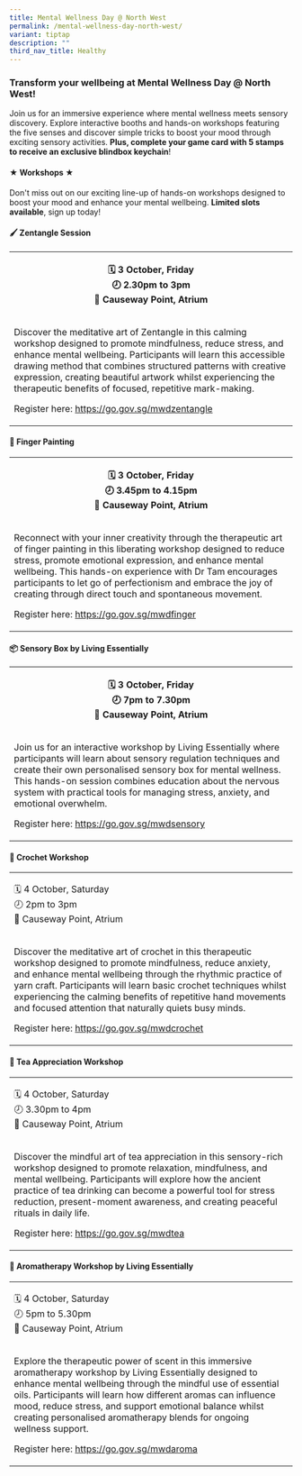 ```yaml
---
title: Mental Wellness Day @ North West
permalink: /mental-wellness-day-north-west/
variant: tiptap
description: ""
third_nav_title: Healthy
---
```

<h3><strong>Transform your wellbeing at Mental Wellness Day @ North West!</strong></h3>
<p>Join us for an immersive experience where mental wellness meets sensory
discovery. Explore interactive booths and hands-on workshops featuring
the five senses and discover simple tricks to boost your mood through exciting
sensory activities. <strong>Plus, complete your game card with 5 stamps to receive an exclusive blindbox keychain</strong>!</p>
<h4><strong>★ Workshops ★</strong></h4>
<p>Don't miss out on our exciting line-up of hands-on workshops designed
to boost your mood and enhance your mental wellbeing. <strong>Limited slots available</strong>,
sign up today!</p>
<h4><strong>🖌️ Zentangle Session</strong></h4>
<table style="minWidth: 25px">
<colgroup>
<col>
</colgroup>
<tbody>
<tr>
<th rowspan="1" colspan="1">
<p>🗓️ 3 October, Friday
<br>🕗 2.30pm to 3pm
<br>📍 Causeway Point, Atrium</p>
</th>
</tr>
<tr>
<td rowspan="1" colspan="1">
<p>Discover the meditative art of Zentangle in this calming workshop designed
to promote mindfulness, reduce stress, and enhance mental wellbeing. Participants
will learn this accessible drawing method that combines structured patterns
with creative expression, creating beautiful artwork whilst experiencing
the therapeutic benefits of focused, repetitive mark-making.</p>
<p>Register here: <a href="https://go.gov.sg/mwdzentangle" rel="noopener nofollow" target="_blank">https://go.gov.sg/mwdzentangle</a>
</p>
</td>
</tr>
</tbody>
</table>
<h4><strong>🎨 Finger Painting</strong></h4>
<table style="minWidth: 25px">
<colgroup>
<col>
</colgroup>
<tbody>
<tr>
<th rowspan="1" colspan="1">
<p>🗓️ 3 October, Friday
<br>🕗 3.45pm to 4.15pm
<br>📍 Causeway Point, Atrium</p>
</th>
</tr>
<tr>
<td rowspan="1" colspan="1">
<p>Reconnect with your inner creativity through the therapeutic art of finger
painting in this liberating workshop designed to reduce stress, promote
emotional expression, and enhance mental wellbeing. This hands-on experience
with Dr Tam encourages participants to let go of perfectionism and embrace
the joy of creating through direct touch and spontaneous movement.</p>
<p>Register here: <a href="https://go.gov.sg/mwdfinger" rel="noopener noreferrer nofollow" target="_blank">https://go.gov.sg/mwdfinger</a>
</p>
</td>
</tr>
</tbody>
</table>
<h4><strong>📦 Sensory Box by Living Essentially</strong></h4>
<table style="minWidth: 25px">
<colgroup>
<col>
</colgroup>
<tbody>
<tr>
<th rowspan="1" colspan="1">
<p>🗓️ 3 October, Friday
<br>🕗 7pm to 7.30pm
<br>📍 Causeway Point, Atrium</p>
</th>
</tr>
<tr>
<td rowspan="1" colspan="1">
<p>Join us for an interactive workshop by Living Essentially where participants
will learn about sensory regulation techniques and create their own personalised
sensory box for mental wellness. This hands-on session combines education
about the nervous system with practical tools for managing stress, anxiety,
and emotional overwhelm.</p>
<p>Register here: <a href="https://go.gov.sg/mwdsensory" rel="noopener noreferrer nofollow" target="_blank">https://go.gov.sg/mwdsensory</a>
</p>
</td>
</tr>
</tbody>
</table>
<h4><strong>🧶 Crochet Workshop</strong>&nbsp;</h4>
<table style="minWidth: 25px">
<colgroup>
<col>
</colgroup>
<tbody>
<tr>
<td rowspan="1" colspan="1">
<p>🗓️ 4 October, Saturday
<br>🕗 2pm to 3pm
<br>📍 Causeway Point, Atrium</p>
</td>
</tr>
<tr>
<td rowspan="1" colspan="1">
<p>Discover the meditative art of crochet in this therapeutic workshop designed
to promote mindfulness, reduce anxiety, and enhance mental wellbeing through
the rhythmic practice of yarn craft. Participants will learn basic crochet
techniques whilst experiencing the calming benefits of repetitive hand
movements and focused attention that naturally quiets busy minds.</p>
<p>Register here: <a href="https://go.gov.sg/mwdcrochet" rel="noopener noreferrer nofollow" target="_blank">https://go.gov.sg/mwdcrochet</a>
</p>
</td>
</tr>
</tbody>
</table>
<h4><strong>🍵 Tea Appreciation Workshop</strong></h4>
<table style="minWidth: 25px">
<colgroup>
<col>
</colgroup>
<tbody>
<tr>
<td rowspan="1" colspan="1">
<p>🗓️ 4 October, Saturday
<br>🕗 3.30pm to 4pm
<br>📍 Causeway Point, Atrium</p>
</td>
</tr>
<tr>
<td rowspan="1" colspan="1">
<p>Discover the mindful art of tea appreciation in this sensory-rich workshop
designed to promote relaxation, mindfulness, and mental wellbeing. Participants
will explore how the ancient practice of tea drinking can become a powerful
tool for stress reduction, present-moment awareness, and creating peaceful
rituals in daily life.</p>
<p>Register here: <a href="https://go.gov.sg/mwdtea" rel="noopener noreferrer nofollow" target="_blank">https://go.gov.sg/mwdtea</a>
</p>
</td>
</tr>
</tbody>
</table>
<h4><strong>🌸 Aromatherapy Workshop by Living Essentially</strong></h4>
<table style="minWidth: 25px">
<colgroup>
<col>
</colgroup>
<tbody>
<tr>
<td rowspan="1" colspan="1">
<p>🗓️ 4 October, Saturday
<br>🕗 5pm to 5.30pm
<br>📍 Causeway Point, Atrium</p>
</td>
</tr>
<tr>
<td rowspan="1" colspan="1">
<p>Explore the therapeutic power of scent in this immersive aromatherapy
workshop by Living Essentially designed to enhance mental wellbeing through
the mindful use of essential oils. Participants will learn how different
aromas can influence mood, reduce stress, and support emotional balance
whilst creating personalised aromatherapy blends for ongoing wellness support.</p>
<p>Register here: <a href="https://go.gov.sg/mwdaroma" rel="noopener noreferrer nofollow" target="_blank">https://go.gov.sg/mwdaroma</a>
</p>
</td>
</tr>
</tbody>
</table>
<p></p>